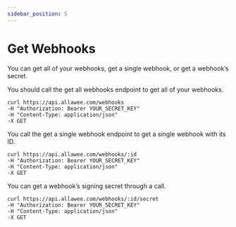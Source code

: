 ```yaml
---
sidebar_position: 5
---
```


# Get Webhooks

You can get all of your webhooks, get a single webhook, or get a webhook’s secret.

You should call the get all webhooks endpoint to get all of your webhooks.

```
curl https://api.allawee.com/webhooks
-H "Authorization: Bearer YOUR_SECRET_KEY"
-H "Content-Type: application/json"
-X GET
```

You call the get a single webhook endpoint to get a single webhook with its ID.

```
curl https://api.allawee.com/webhooks/:id
-H "Authorization: Bearer YOUR_SECRET_KEY"
-H "Content-Type: application/json"
-X GET
```

You can get a webhook’s signing secret through a call.

```
curl https://api.allawee.com/webhooks/:id/secret
-H "Authorization: Bearer YOUR_SECRET_KEY"
-H "Content-Type: application/json"
-X GET
```